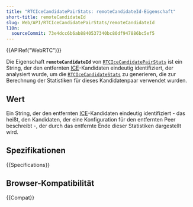 ```yaml
---
title: "RTCIceCandidatePairStats: remoteCandidateId-Eigenschaft"
short-title: remoteCandidateId
slug: Web/API/RTCIceCandidatePairStats/remoteCandidateId
l10n:
  sourceCommit: 73e4dcc6b6ab8840537340bc80df947886bc5ef5
---
```


{{APIRef("WebRTC")}}

Die Eigenschaft **`remoteCandidateId`** von [`RTCIceCandidatePairStats`](/de/docs/Web/API/RTCIceCandidatePairStats) ist ein String, der den entfernten [ICE](/de/docs/Glossary/ICE)-Kandidaten eindeutig identifiziert, der analysiert wurde, um die [`RTCIceCandidateStats`](/de/docs/Web/API/RTCIceCandidateStats) zu generieren, die zur Berechnung der Statistiken für dieses Kandidatenpaar verwendet wurden.

## Wert

Ein String, der den entfernten [ICE](/de/docs/Glossary/ICE)-Kandidaten eindeutig identifiziert - das heißt, den Kandidaten, der eine Konfiguration für den entfernten Peer beschreibt -, der durch das entfernte Ende dieser Statistiken dargestellt wird.

## Spezifikationen

{{Specifications}}

## Browser-Kompatibilität

{{Compat}}
